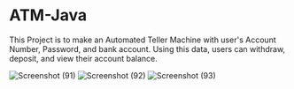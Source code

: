 # ATM-Java
This Project is to make an Automated Teller Machine with user's Account Number, Password, and bank account. Using this data, users can withdraw, deposit, and view their account balance.

![Screenshot (91)](https://user-images.githubusercontent.com/74622784/128752096-58a42db2-d9ef-4d4a-ba1c-8e17980e0e13.png)
![Screenshot (92)](https://user-images.githubusercontent.com/74622784/128752130-8f63f817-a38b-44a2-ab25-b9c08d442bf8.png)
![Screenshot (93)](https://user-images.githubusercontent.com/74622784/128752154-3f3fc7b1-1fbb-4a1a-a7f8-a07e97280410.png)


